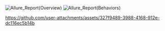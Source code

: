 
![Allure_Report(Overview)](https://github.com/user-attachments/assets/408e5b85-a246-4cae-b60e-2e8c8d9e0d87)
![Allure_Report(Behaviors)](https://github.com/user-attachments/assets/e60d2c8b-6cc2-4b71-8e8c-8e426e3b830a)


https://github.com/user-attachments/assets/327f9489-3988-4168-912e-dc116ec5b14b


